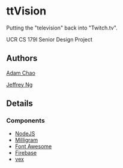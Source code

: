 ttVision
=====

Putting the "television" back into "Twitch.tv".

UCR CS 179I Senior Design Project

## Authors
[Adam Chao](https://www.github.com/thinkaliker)

[Jeffrey Ng](https://www.github.com/jng017)

## Details

### Components
- [NodeJS](https://nodejs.org)
- [Milligram](https://milligram.github.io/)
- [Font Awesome](http://fontawesome.io)
- [Firebase](https://firebase.google.com/)
- [vex](https://github.com/hubspot/vex)